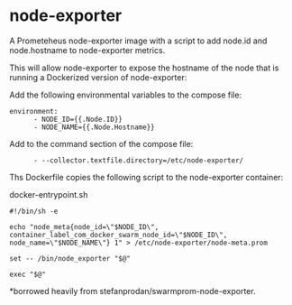 # node-exporter
A Prometeheus node-exporter image with a script to add node.id and node.hostname to node-exporter metrics.


This will allow node-exporter to expose the hostname of the node that is running a Dockerized version of node-exporter:

Add the following environmental variables to the compose file:

``` 
environment:
      - NODE_ID={{.Node.ID}}
      - NODE_NAME={{.Node.Hostname}}
```

Add to the command section of the compose file:
```
      - --collector.textfile.directory=/etc/node-exporter/
```

Ths Dockerfile copies the following script to the node-exporter container:

docker-entrypoint.sh
```
#!/bin/sh -e

echo "node_meta{node_id=\"$NODE_ID\", container_label_com_docker_swarm_node_id=\"$NODE_ID\", node_name=\"$NODE_NAME\"} 1" > /etc/node-exporter/node-meta.prom

set -- /bin/node_exporter "$@"

exec "$@"
```


*borrowed heavily from stefanprodan/swarmprom-node-exporter.  
